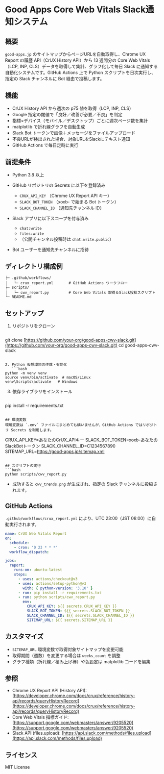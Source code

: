 # Good Apps Core Web Vitals Slack通知システム

## 概要

`good-apps.jp` のサイトマップからページURLを自動取得し、Chrome UX Report の履歴 API（CrUX History API）から 13 週間分の Core Web Vitals（LCP, INP, CLS）データを取得して集計、グラフ化して毎日 Slack に通知する自動化システムです。GitHub Actions 上で Python スクリプトを日次実行し、指定の Slack チャンネルに Bot 経由で投稿します。

## 機能

* CrUX History API から週次の p75 値を取得（LCP, INP, CLS）
* Google 指定の閾値で「良好／改善が必要／不良」を判定
* 指標×デバイス（モバイル／デスクトップ）ごとに週次ページ数を集計
* matplotlib で折れ線グラフを自動生成
* Slack Bot トークンで画像＋メッセージをファイルアップロード
* 不良URLが検出された場合、対象URLをSlackにテキスト通知
* GitHub Actions で毎日定時に実行

## 前提条件

* Python 3.8 以上
* GitHub リポジトリの Secrets に以下を登録済み

  * `CRUX_API_KEY` （Chrome UX Report API キー）
  * `SLACK_BOT_TOKEN` （xoxb- で始まる Bot トークン）
  * `SLACK_CHANNEL_ID` （通知先チャンネル ID）
* Slack アプリに以下スコープを付与済み

  * `chat:write`
  * `files:write`
  * （公開チャンネル投稿時は `chat:write.public`）
* Bot ユーザーを通知先チャンネルに招待

## ディレクトリ構成例

```
├─ .github/workflows/
│   └─ crux_report.yml       # GitHub Actions ワークフロー
├─ scripts/
│   └─ cwv_report.py         # Core Web Vitals 取得＆Slack投稿スクリプト
└─ README.md
```

## セットアップ

1. リポジトリをクローン

   ```bash
   ```

git clone [https://github.com/your-org/good-apps-cwv-slack.git](https://github.com/your-org/good-apps-cwv-slack.git)
cd good-apps-cwv-slack

````

2. Python 仮想環境の作成・有効化
   ```bash
python -m venv venv
source venv/bin/activate  # macOS/Linux
venv\Scripts\activate   # Windows
````

3. 依存ライブラリをインストール

   ```bash
   ```

pip install -r requirements.txt

```

## 環境変数
環境変数は `.env` ファイルにまとめても構いませんが、GitHub Actions ではリポジトリ Secrets を利用します。
```

CRUX\_API\_KEY=あなたのCrUX\_APIキー
SLACK\_BOT\_TOKEN=xoxb-あなたのSlackBotトークン
SLACK\_CHANNEL\_ID=C1234567890
SITEMAP_URL=https://good-apps.jp/sitemap.xml

````

## スクリプトの実行
```bash
python scripts/cwv_report.py
````

* 成功すると `cwv_trends.png` が生成され、指定の Slack チャンネルに投稿されます。

## GitHub Actions

`.github/workflows/crux_report.yml` により、UTC 23:00（JST 08:00）に自動実行されます。

```yaml
name: CrUX Web Vitals Report
on:
  schedule:
    - cron: '0 23 * * *'
  workflow_dispatch:

jobs:
  report:
    runs-on: ubuntu-latest
    steps:
      - uses: actions/checkout@v3
      - uses: actions/setup-python@v3
        with: { python-version: '3.10' }
      - run: pip install -r requirements.txt
      - run: python scripts/cwv_report.py
        env:
          CRUX_API_KEY: ${{ secrets.CRUX_API_KEY }}
          SLACK_BOT_TOKEN: ${{ secrets.SLACK_BOT_TOKEN }}
          SLACK_CHANNEL_ID: ${{ secrets.SLACK_CHANNEL_ID }}
          SITEMAP_URL: ${{ secrets.SITEMAP_URL }}
```

## カスタマイズ

* `SITEMAP_URL` 環境変数で取得対象サイトマップを変更可能
* 取得期間（週数）を変更する場合は `weeks_count` を調整
* グラフ種類（折れ線／積み上げ棒）や色設定は matplotlib コードを編集

## 参照

* Chrome UX Report API (History API): [https://developer.chrome.com/docs/crux/reference/history-api/records/queryHistoryRecord](https://developer.chrome.com/docs/crux/reference/history-api/records/queryHistoryRecord)
* Core Web Vitals 指標ガイド: [https://support.google.com/webmasters/answer/9205520](https://support.google.com/webmasters/answer/9205520)
* Slack API (files.upload): [https://api.slack.com/methods/files.upload](https://api.slack.com/methods/files.upload)

## ライセンス

MIT License
